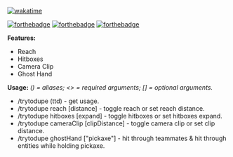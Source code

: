 [![wakatime](https://wakatime.com/badge/user/551b81e9-ed7a-4d9c-9225-929c94392679/project/ba09b5bd-4519-418a-be40-d36c95199a11.svg)](https://wakatime.com/badge/user/551b81e9-ed7a-4d9c-9225-929c94392679/project/ba09b5bd-4519-418a-be40-d36c95199a11)

[![forthebadge](https://forthebadge.com/images/badges/0-percent-optimized.svg)](https://forthebadge.com)
[![forthebadge](https://forthebadge.com/images/badges/ctrl-c-ctrl-v.svg)](https://forthebadge.com)
[![forthebadge](https://forthebadge.com/images/badges/works-on-my-machine.svg)](https://forthebadge.com)

**Features:**
* Reach
* Hitboxes
* Camera Clip
* Ghost Hand

**Usage:**
_() = aliases; <> = required arguments; [] = optional arguments._
* /trytodupe (ttd) - get usage.
* /trytodupe reach [distance] - toggle reach or set reach distance.
* /trytodupe hitboxes [expand] - toggle hitboxes or set hitboxes expand.
* /trytodupe cameraClip [clipDistance] - toggle camera clip or set clip distance.
* /trytodupe ghostHand [\"pickaxe\"] - hit through teammates & hit through entities while holding pickaxe.
